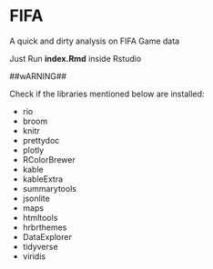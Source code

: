 # FIFA
A quick and dirty analysis on FIFA Game data

Just Run **index.Rmd** inside Rstudio

##wARNING##

Check if the libraries mentioned below are installed:

- rio
- broom
- knitr
- prettydoc
- plotly
- RColorBrewer
- kable
- kableExtra
- summarytools
- jsonlite
- maps
- htmltools
- hrbrthemes
- DataExplorer
- tidyverse
- viridis
